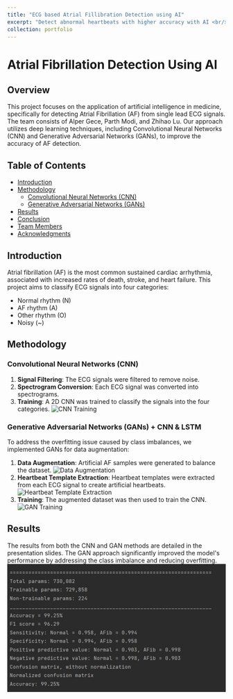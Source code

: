 ```yaml
---
title: "ECG based Atrial Fillibration Detection using AI"
excerpt: "Detect abnormal heartbeats with higher accuracy with AI <br/> <br/><img src='/parth-modi.github.io/images/AF_intro.png'>"
collection: portfolio
---
```


# Atrial Fibrillation Detection Using AI

## Overview
This project focuses on the application of artificial intelligence in medicine, specifically for detecting Atrial Fibrillation (AF) from single lead ECG signals. The team consists of Alper Gece, Parth Modi, and Zhihao Lu. Our approach utilizes deep learning techniques, including Convolutional Neural Networks (CNN) and Generative Adversarial Networks (GANs), to improve the accuracy of AF detection.

## Table of Contents
- [Introduction](#introduction)
- [Methodology](#methodology)
  - [Convolutional Neural Networks (CNN)](#convolutional-neural-networks-cnn)
  - [Generative Adversarial Networks (GANs)](#generative-adversarial-networks-gans)
- [Results](#results)
- [Conclusion](#conclusion)
- [Team Members](#team-members)
- [Acknowledgments](#acknowledgments)

## Introduction
Atrial fibrillation (AF) is the most common sustained cardiac arrhythmia, associated with increased rates of death, stroke, and heart failure. This project aims to classify ECG signals into four categories:
- Normal rhythm (N)
- AF rhythm (A)
- Other rhythm (O)
- Noisy (~)

## Methodology

### Convolutional Neural Networks (CNN)
1. **Signal Filtering**: The ECG signals were filtered to remove noise.
2. **Spectrogram Conversion**: Each ECG signal was converted into spectrograms.
3. **Training**: A 2D CNN was trained to classify the signals into the four categories.
   ![CNN Training]({{site.baseurl}}/images/CNN_result.png)

### Generative Adversarial Networks (GANs) + CNN & LSTM
To address the overfitting issue caused by class imbalances, we implemented GANs for data augmentation:
1. **Data Augmentation**: Artificial AF samples were generated to balance the dataset.
   ![Data Augmentation]({{site.baseurl}}/images/gan_heartbeats.png)
2. **Heartbeat Template Extraction**: Heartbeat templates were extracted from each ECG signal to create artificial heartbeats.
   ![Heartbeat Template Extraction](images/heartbeat_template_extraction.png)
3. **Training**: The augmented dataset was then used to train the CNN.
   ![GAN Training]({{site.baseurl}}/images/CNN_LSTM.png)

## Results
The results from both the CNN and GAN methods are detailed in the presentation slides. The GAN approach significantly improved the model's performance by addressing the class imbalance and reducing overfitting.
![Results](images/results.png)



